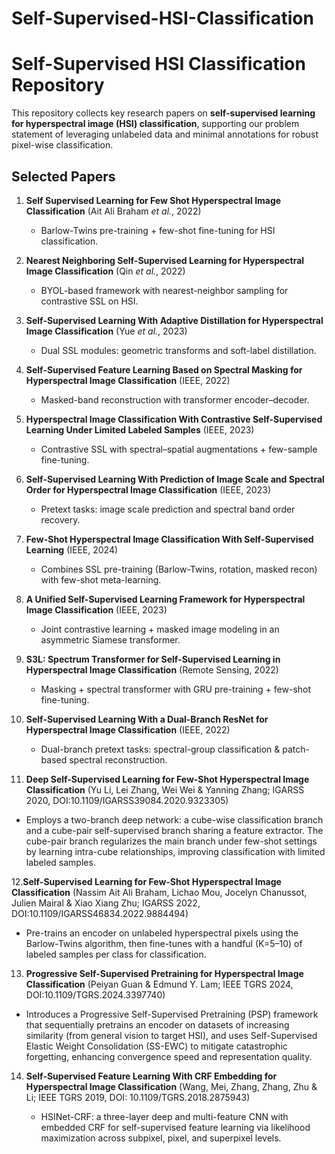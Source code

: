 # Self-Supervised-HSI-Classification

# Self-Supervised HSI Classification Repository

This repository collects key research papers on **self-supervised learning for hyperspectral image (HSI) classification**, supporting our problem statement of leveraging unlabeled data and minimal annotations for robust pixel-wise classification.


## Selected Papers

1. **Self Supervised Learning for Few Shot Hyperspectral Image Classification** (Ait Ali Braham *et al.*, 2022)

   * Barlow-Twins pre-training + few-shot fine-tuning for HSI classification.

2. **Nearest Neighboring Self-Supervised Learning for Hyperspectral Image Classification** (Qin *et al.*, 2022)

   * BYOL-based framework with nearest-neighbor sampling for contrastive SSL on HSI.

3. **Self-Supervised Learning With Adaptive Distillation for Hyperspectral Image Classification** (Yue *et al.*, 2023)

   * Dual SSL modules: geometric transforms and soft-label distillation.

4. **Self-Supervised Feature Learning Based on Spectral Masking for Hyperspectral Image Classification** (IEEE, 2022)

   * Masked-band reconstruction with transformer encoder–decoder.

5. **Hyperspectral Image Classification With Contrastive Self-Supervised Learning Under Limited Labeled Samples** (IEEE, 2023)

   * Contrastive SSL with spectral–spatial augmentations + few-sample fine-tuning.

6. **Self-Supervised Learning With Prediction of Image Scale and Spectral Order for Hyperspectral Image Classification** (IEEE, 2023)

   * Pretext tasks: image scale prediction and spectral band order recovery.

7. **Few-Shot Hyperspectral Image Classification With Self-Supervised Learning** (IEEE, 2024)

   * Combines SSL pre-training (Barlow-Twins, rotation, masked recon) with few-shot meta-learning.

8. **A Unified Self-Supervised Learning Framework for Hyperspectral Image Classification** (IEEE, 2023)

   * Joint contrastive learning + masked image modeling in an asymmetric Siamese transformer.

9. **S3L: Spectrum Transformer for Self-Supervised Learning in Hyperspectral Image Classification** (Remote Sensing, 2022)

   * Masking + spectral transformer with GRU pre-training + few-shot fine-tuning.

10. **Self-Supervised Learning With a Dual-Branch ResNet for Hyperspectral Image Classification** (IEEE, 2022)

    * Dual-branch pretext tasks: spectral-group classification & patch-based spectral reconstruction.
    

11. **Deep Self-Supervised Learning for Few-Shot Hyperspectral Image Classification** (Yu Li, Lei Zhang, Wei Wei & Yanning Zhang; IGARSS 2020, DOI:10.1109/IGARSS39084.2020.9323305)

   * Employs a two-branch deep network: a cube-wise classification branch and a cube-pair self-supervised branch sharing a feature extractor. The cube-pair branch regularizes the main branch under few-shot settings by learning intra-cube relationships, improving classification with limited labeled samples.

12.**Self-Supervised Learning for Few-Shot Hyperspectral Image Classification** (Nassim Ait Ali Braham, Lichao Mou, Jocelyn Chanussot, Julien Mairal & Xiao Xiang Zhu; IGARSS 2022, DOI:10.1109/IGARSS46834.2022.9884494)

   * Pre-trains an encoder on unlabeled hyperspectral pixels using the Barlow-Twins algorithm, then fine-tunes with a handful (K=5–10) of labeled samples per class for classification.

13. **Progressive Self-Supervised Pretraining for Hyperspectral Image Classification** (Peiyan Guan & Edmund Y. Lam; IEEE TGRS 2024, DOI:10.1109/TGRS.2024.3397740)

   * Introduces a Progressive Self-Supervised Pretraining (PSP) framework that sequentially pretrains an encoder on datasets of increasing similarity (from general vision to target HSI), and uses Self-Supervised Elastic Weight Consolidation (SS-EWC) to mitigate catastrophic forgetting, enhancing convergence speed and representation quality.

14. **Self-Supervised Feature Learning With CRF Embedding for Hyperspectral Image Classification** (Wang, Mei, Zhang, Zhang, Zhu & Li; IEEE TGRS 2019, DOI: 10.1109/TGRS.2018.2875943)

    * HSINet-CRF: a three-layer deep and multi-feature CNN with embedded CRF for self-supervised feature learning via likelihood maximization across subpixel, pixel, and superpixel levels.


